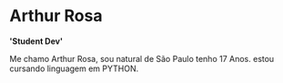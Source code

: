 # Arthur Rosa
**'Student Dev'**

Me chamo Arthur Rosa, sou natural de São Paulo tenho 17 Anos. estou cursando linguagem em PYTHON.
